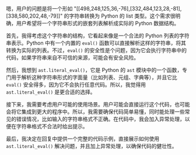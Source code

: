 嗯，用户的问题是将一个形如 "[[498,248,125,36,-76],[332,484,123,28,-81],[338,580,202,48,-79]]" 的字符串转换为 Python 的 list 类型。这个需求很明确，用户希望将一个字符串形式的嵌套列表解析成实际的 Python 数据结构。

首先，我得考虑这个字符串的结构，它看起来像是一个合法的 Python 列表的字符串表示。Python 中有一个内置的 `eval()` 函数可以直接解析这样的字符串，将其转换为实际的列表。不过，`eval()` 的安全性是个问题，因为它会执行字符串中的代码，如果字符串来自不可信的来源，可能会有安全风险。

然后，我想到 `ast.literal_eval()`，它是 Python 的 `ast` 模块中的一个函数，专门用于解析这种字符串形式的字面量（比如列表、元组、字典等），并且它比 `eval()` 安全得多，因为它不会执行任意代码。所以，我觉得用 `ast.literal_eval()` 是更合适的选择。

接下来，我需要考虑用户可能的使用场景。用户可能会直接运行这个代码，也可能会将它集成到更大的程序中。所以，我需要确保代码简单易懂，同时能处理一些常见的错误情况，比如输入的字符串格式不正确。在代码中，我会加入异常处理，以便在字符串格式不合法时给出提示。

最后，我决定在回复中提供一个完整的代码示例，直接展示如何使用 `ast.literal_eval()` 解决问题，并且加上异常处理，以确保代码的健壮性。